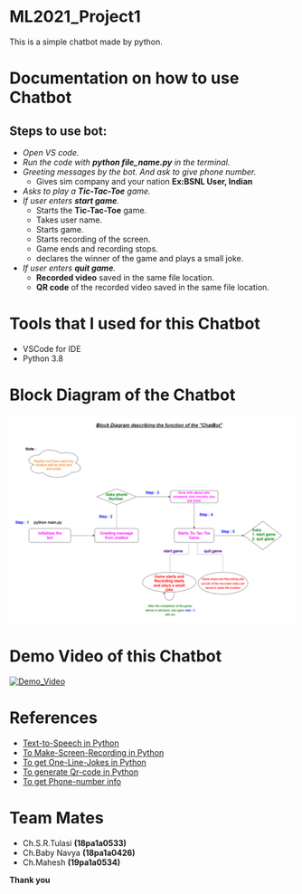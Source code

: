 # ML2021_Project1
This is a simple chatbot made by python.

# Documentation on how to use Chatbot
## Steps to use bot:
- *Open VS code.*
- *Run the code with **python file_name.py** in the terminal.*
- *Greeting messages by the bot. And ask to give phone number.*
   - Gives sim company and your nation **Ex:BSNL User, Indian**
- *Asks to play a **Tic-Tac-Toe** game.*
- *If user enters **start game**.*
  - Starts the **Tic-Tac-Toe** game.
  - Takes user name.
  - Starts game.
  - Starts recording of the screen.
  - Game ends and recording stops.
  - declares the winner of the game and plays a small joke.
- *If user enters **quit game**.*
  - **Recorded video** saved in the same file location.
  - **QR code** of the recorded video saved in the same file location.
  

# Tools that I used for this Chatbot
- VSCode for IDE
- Python 3.8

# Block Diagram of the Chatbot
![](L5_chatbot_block_dig.png)

# Demo Video of this Chatbot
[![Demo_Video](https://img.youtube.com/vi/-EH3yewkfAw/0.jpg)](https://www.youtube.com/watch?v=-EH3yewkfAw)


# References
- [Text-to-Speech in Python](https://www.thepythoncode.com/article/convert-text-to-speech-in-python)
- [To Make-Screen-Recording in Python](https://www.thepythoncode.com/article/make-screen-recorder-python)
- [To get One-Line-Jokes in Python](https://pyjok.es/)
- [To generate Qr-code in Python](https://pypi.org/project/qrcode/)
- [To get Phone-number info](https://pypi.org/project/phonenumbers/)

# Team Mates
- Ch.S.R.Tulasi **(18pa1a0533)**
- Ch.Baby Navya **(18pa1a0426)**
- Ch.Mahesh **(19pa1a0534)**

**Thank you**
